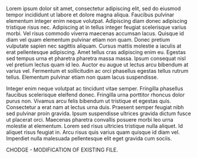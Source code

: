 Lorem ipsum dolor sit amet, consectetur adipiscing elit, sed do eiusmod tempor incididunt ut labore et dolore magna aliqua. Faucibus pulvinar elementum integer enim neque volutpat. Adipiscing diam donec adipiscing tristique risus nec. Adipiscing at in tellus integer feugiat scelerisque varius morbi. Vel risus commodo viverra maecenas accumsan lacus. Quisque id diam vel quam elementum pulvinar etiam non quam. Donec pretium vulputate sapien nec sagittis aliquam. Cursus mattis molestie a iaculis at erat pellentesque adipiscing. Amet tellus cras adipiscing enim eu. Egestas sed tempus urna et pharetra pharetra massa massa. Ipsum consequat nisl vel pretium lectus quam id leo. Auctor eu augue ut lectus arcu bibendum at varius vel. Fermentum et sollicitudin ac orci phasellus egestas tellus rutrum tellus. Elementum pulvinar etiam non quam lacus suspendisse.

Integer enim neque volutpat ac tincidunt vitae semper. Fringilla phasellus faucibus scelerisque eleifend donec. Fringilla urna porttitor rhoncus dolor purus non. Vivamus arcu felis bibendum ut tristique et egestas quis. Consectetur a erat nam at lectus urna duis. Praesent semper feugiat nibh sed pulvinar proin gravida. Ipsum suspendisse ultrices gravida dictum fusce ut placerat orci. Maecenas pharetra convallis posuere morbi leo urna molestie at elementum. Lorem sed risus ultricies tristique nulla aliquet. Id aliquet risus feugiat in. Arcu risus quis varius quam quisque id diam vel. Imperdiet nulla malesuada pellentesque elit eget gravida cum sociis.


CHODGE - MODIFICATION OF EXISTING FILE.

